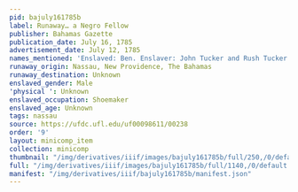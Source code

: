 ```yaml
---
pid: bajuly161785b
label: Runaway… a Negro Fellow
publisher: Bahamas Gazette
publication_date: July 16, 1785
advertisement_date: July 12, 1785
names_mentioned: 'Enslaved: Ben. Enslaver: John Tucker and Rush Tucker.'
runaway_origin: Nassau, New Providence, The Bahamas
runaway_destination: Unknown
enslaved_gender: Male
'physical ': Unknown
enslaved_occupation: Shoemaker
enslaved_age: Unknown
tags: nassau
source: https://ufdc.ufl.edu/uf00098611/00238
order: '9'
layout: minicomp_item
collection: minicomp
thumbnail: "/img/derivatives/iiif/images/bajuly161785b/full/250,/0/default.jpg"
full: "/img/derivatives/iiif/images/bajuly161785b/full/1140,/0/default.jpg"
manifest: "/img/derivatives/iiif/bajuly161785b/manifest.json"
---
```

